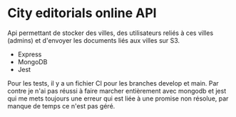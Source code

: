 # City editorials online API

Api permettant de stocker des villes, des utilisateurs reliés à ces villes (admins) et d'envoyer les documents liés aux villes sur S3.

- Express
- MongoDB
- Jest

Pour les tests, il y a un fichier CI pour les branches develop et main. Par contre je n'ai pas réussi à faire marcher entièrement avec mongodb et jest qui me mets toujours une erreur qui est liée à une promise non résolue, par manque de temps ce n'est pas géré.
